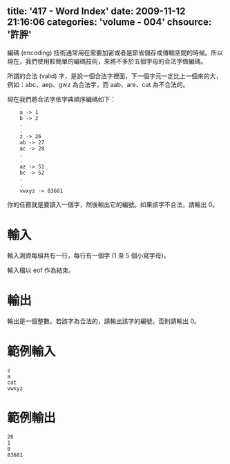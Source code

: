 title: '417 - Word Index'
date: 2009-11-12 21:16:06
categories: 'volume - 004'
chsource: '許胖'
---

編碼 (encoding) 技術通常用在需要加密或者是節省儲存或傳輸空間的時候。所以現在，我們使用較簡單的編碼技術，來將不多於五個字母的合法字做編碼。

所謂的合法 (valid) 字，是說一個合法字裡面，下一個字元一定比上一個來的大，例如：abc、aep、gwz 為合法字，而 aab、are、cat 為不合法的。

<!-- more -->

現在我們將合法字依字典順序編碼如下：

``` text
    a -> 1
    b -> 2
    .
    .
    z -> 26
    ab -> 27
    ac -> 28
    .
    .
    az -> 51
    bc -> 52
    .
    .
    vwxyz -> 83681
```

你的任務就是要讀入一個字，然後輸出它的編號。如果該字不合法，請輸出 0。

# 輸入

輸入測資每組共有一行，每行有一個字 (1 至 5 個小寫字母)。

輸入檔以 eof 作為結束。

# 輸出

輸出是一個整數。若該字為合法的，請輸出該字的編號，否則請輸出 0。

# 範例輸入

``` text
z
a
cat
vwxyz
```

# 範例輸出

```
26
1
0
83681
```